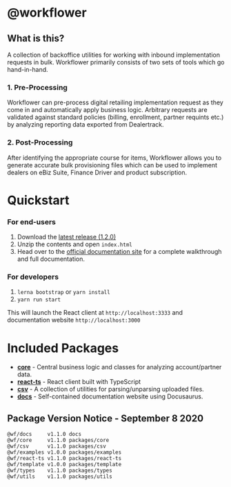 # @workflower

## What is this?

A collection of backoffice utilities for working with inbound implementation requests in bulk. Workflower primarily consists of two sets of tools which go hand-in-hand.

### 1. Pre-Processing

Workflower can pre-process digital retailing implementation request as they come in and automatically apply business logic. Arbitrary requests are validated against standard policies (billing, enrollment, partner requints etc.) by analyzing reporting data exported from Dealertrack.

### 2. Post-Processing

After identifying the appropriate course for items, Workflower allows you to generate accurate bulk provisioning files which can be used to implement dealers on eBiz Suite, Finance Driver and product subscription.

# Quickstart

### For end-users

1. Download the [latest release (1.2.0)](https://ghe.coxautoinc.com/Darin-Cassler/workflower-monorepo/releases/download/1.2.0/workflower-portable-1.2.0-dist.zip)
2. Unzip the contents and open `index.html`
3. Head over to the [official documentation site](https://pages.ghe.coxautoinc.com/Darin-Cassler/workflower-monorepo/) for a complete walkthrough and full documentation.

### For developers

1. `lerna bootstrap` or `yarn install`
2. `yarn run start`

This will launch the React client at `http://localhost:3333` and documentation website `http://localhost:3000`

# Included Packages

- **[core](https://ghe.coxautoinc.com/Darin-Cassler/workflower-monorepo/tree/master/packages/core)** - Central business logic and classes for analyzing account/partner data.
- **[react-ts](https://ghe.coxautoinc.com/Darin-Cassler/workflower-monorepo/tree/master/packages/react-ts)** - React client built with TypeScript
- **[csv](https://ghe.coxautoinc.com/Darin-Cassler/workflower-monorepo/tree/master/packages/csv)** - A collection of utilities for parsing/unparsing uploaded files.
- **[docs](https://ghe.coxautoinc.com/Darin-Cassler/workflower-monorepo/tree/master/docs)** - Self-contained documentation website using Docusaurus.

## Package Version Notice - September 8 2020

```
@wf/docs     v1.1.0 docs
@wf/core     v1.1.0 packages/core
@wf/csv      v1.1.0 packages/csv
@wf/examples v1.0.0 packages/examples
@wf/react-ts v1.1.0 packages/react-ts
@wf/template v1.0.0 packages/template
@wf/types    v1.1.0 packages/types
@wf/utils    v1.1.0 packages/utils
```
